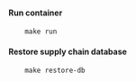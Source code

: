 
#### Run container
```command
    make run
```

#### Restore supply chain database
```command
    make restore-db
```